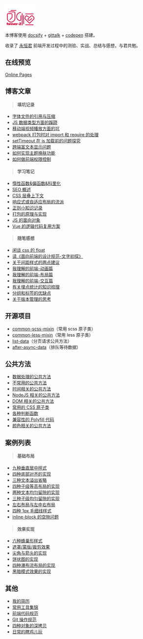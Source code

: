 <p></p>

<img src="favicon.png" width="100" style="margin:-4em 0 -1.5em" />

本博客使用 [docsify](https://docsify.js.org/#/?id=docsify) + [gittalk](https://github.com/gitalk/gitalk) + [codepen](https://codepen.io/foreverZ133/pens/public) 搭建。

收录了 [永恒君](https://github.com/forever-z-133) 前端开发过程中的测验、实战、总结与感想，与君共勉。

## 在线预览

[Online Pages](https://forever-z.cn/)

## 博客文章

> #### 填坑记录

- [字体文件的引用与压缩](https://forever-z.cn/#/./articles/topic/methods-of-custom-font-family.md)
- [JS 数据类型方面的蹊跷](https://forever-z.cn/#/./articles/topic/strangeness-of-javascript-data-type.md)
- [移动端视频播放方面的坑](https://forever-z.cn/#/./articles/topic/strangeness-of-playing-video-in-web.md)
- [webpack 打包时对 import 和 require 的处理](https://forever-z.cn/#/./articles/topic/require-async-in-webpack.md)
- [setTimeout 在 js 加载前的问题探究](https://forever-z.cn/#/./articles/topic/strangeness-between-script-load-and-timeout.md)
- [跨端富文本显示问题](https://forever-z.cn/#/./articles/topic/reasonable-use-rich-text.md)
- [如何实现主题换肤功能](https://forever-z.cn/#/./articles/topic/methods-of-custom-style-theme.md)
- [如何做前端权限控制](https://forever-z.cn/#/./articles/topic/methods-of-auth-control.md)

> #### 学习笔记

- [惰性函数&偏函数&科里化](https://forever-z.cn/#/./articles/study/currying-function.md)
- [SEO 概述](https://forever-z.cn/#/./articles/study/summary-of-seo.md)
- [CSS 层叠上下文](https://forever-z.cn/#/./articles/study/css-stacking-context.md)
- [响应式或自适应布局的流派](https://forever-z.cn/#/./articles/study/school-of-media-resize.md)
- [正则小知识记录](https://forever-z.cn/#/./articles/study/some-tips-of-regexp.md)
- [打包的原理与实现](https://forever-z.cn/#/./articles/study/principle-of-webpack.md)
- [JS 的面向对象](https://forever-z.cn/#/./articles/study/oop-in-javascript.md)
- [Vue 的逻辑代码复用方案](https://forever-z.cn/#/./articles/study/vue-logic-code-reuse.md)

> #### 随笔感想

- [闲谈 css 的 float](https://forever-z.cn/#/./articles/minds/bullshit-about-css-float.md)
- [读《面向前端的设计规范-文字初探》](https://forever-z.cn/#/./articles/minds/impressions-about-design-specification.md)
- [关于间距样式的两点建议](https://forever-z.cn/#/./articles/minds/suggestion-about-css-spacing.md)
- [我理解的前端-动画篇](https://forever-z.cn/#/./articles/minds/my-understanding-of-animation.md)
- [我理解的前端-布局篇](https://forever-z.cn/#/./articles/minds/my-understanding-of-layout.md)
- [我理解的前端-交互篇](https://forever-z.cn/#/./articles/minds/my-understanding-of-ux.md)
- [有关埋点统计的知识梳理](https://forever-z.cn/#/./articles/minds/summary-of-event-tracking.md)
- [分组和标签的优缺点](https://forever-z.cn/#/./articles/minds/difference-between-group-and-tag.md)
- [关于版本管理的思考](https://forever-z.cn/#/./articles/minds/think-about-branch-manager.md)

## 开源项目

- [common-scss-mixin](https://www.npmjs.com/package/common-scss-mixin)（常用 scss 原子类）
- [common-less-mixin](https://www.npmjs.com/package/common-less-mixin)（常用 less 原子类）
- [list-data](https://www.npmjs.com/package/list-data)（分页请求公共方法）
- [after-async-data](https://www.npmjs.com/package/after-async-data)（排队等待数据）

## 公共方法

- [数据处理的公共方法](https://forever-z.cn/#/./pages/function/someFunction.md)
- [不常用的公共方法](https://forever-z.cn/#/./pages/function/otherFunction.md)
- [时间相关的公共方法](https://forever-z.cn/#/./pages/function/dateFunction.md)
- [NodeJS 相关的公共方法](https://forever-z.cn/#/./pagesfunction//nodeFunction.md)
- [DOM 相关的公共方法](https://forever-z.cn/#/./pages/function/domFunction.md)
- [常用的 CSS 原子类](https://forever-z.cn/#/./pages/function/someCSS.md)
- [各种判断函数](https://forever-z.cn/#/./pages/function/someRegExp.md)
- [兼容性的 Polyfill 代码](https://forever-z.cn/#/./pages/function/polyfillFunction.md)
- [颜色相关的公共方法](https://forever-z.cn/#/./pages/function/colorFunction.md)

## 案例列表

> #### 基础布局

- [九种垂直居中样式](https://forever-z.cn/#/./pages/layout/vertical-center.md)
- [四种底部对齐的实现](https://forever-z.cn/#/./pages/layout/child-align-bottom.md)
- [三种文本溢出省略](https://forever-z.cn/#/./pages/layout/text-overflow.md)
- [四种子级等高布局的实现](https://forever-z.cn/#/./pages/layout/child-same-height.md)
- [两种文本均匀留隙的实现](https://forever-z.cn/#/./pages/layout/text-align-justify.md)
- [三种子级均匀留隙的实现](https://forever-z.cn/#/./pages/layout/child-align-justify.md)
- [左右布局与左中右布局](https://forever-z.cn/#/./pages/layout/left-right-layout.md)
- [四种 1px 毛细线样式](https://forever-z.cn/#/./pages/layout/1px-border.md)
- [inline-block 的空隙问题](https://forever-z.cn/#/./pages/layout/inline-block-spacing.md)

> #### 效果实现

- [六种蜂巢形样式](https://forever-z.cn/#/./pages/effect/honeycomb.md)
- [遮罩/蒙版/裁剪效果](https://forever-z.cn/#/./pages/effect/css-mask.md)
- [尖角与箭头的实现](https://forever-z.cn/#/./pages/effect/css-arrow.md)
- [饼状图的实现](https://forever-z.cn/#/./pages/effect/css-pie.md)
- [四种瀑布流布局的实现](https://forever-z.cn/#/./pages/effect/masonry.md)
- [黑暗模式效果的实现](https://forever-z.cn/#/./pages/effect/dark-mode.md)

## 其他

- [我的简历](https://forever-z.cn/#/./pages/others/job-wanted.md)
- [常用工具集锦](https://forever-z.cn/#/./pages/others/tools.md)
- [前端代码规范](https://forever-z.cn/#/./pages/doc/前端代码规范.md)
- [Git 操作规范](https://forever-z.cn/#/./pages/doc/Git%20操作规范.md)
- [四种对象的深拷贝](https://forever-z.cn/#/./pages/others/deep-clone.md)
- [日常的瞎鸡儿玩](https://forever-z.cn/#/./pages/others/others.md)
